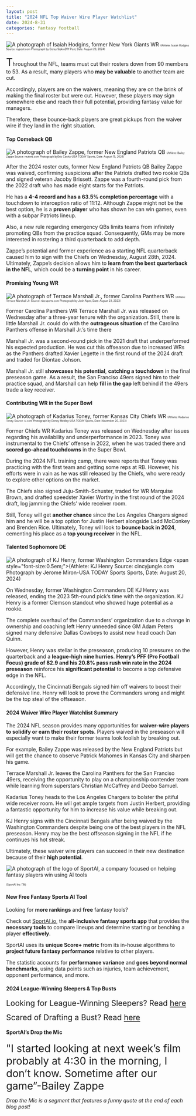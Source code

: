 ```yaml
---
layout: post
title: "2024 NFL Top Waiver Wire Player Watchlist"
date: 2024-8-31
categories: fantasy football
---
```

![A photograph of Isaiah Hodgins, former New York Giants WR](https://nypost.com/wp-content/uploads/sites/2/2023/08/Isaiah-Hodgins.jpg)
<span style="font-size:0.5em;">(Athlete: Isaiah Hodgins Source: nypost.com Photograph by Corey Sipkin|NY Post, Date: August 23, 2024)</span> 

<span style="font-size:2em;">T</span>hroughout the NFL, teams must cut their rosters down from 90 members to 53. As a result, many players who **may be valuable** to another team are cut. 

Accordingly, players are on the waivers, meaning they are on the brink of making the final roster but were cut. However, these players may sign somewhere else and reach their full potential, providing fantasy value for managers. 

Therefore, these bounce-back players are great pickups from the waiver wire if they land in the right situation. 

#### Top Comeback QB

![A photograph of Bailey Zappe, former New England Patriots QB](https://cloudfront-us-east-2.images.arcpublishing.com/reuters/C56HHM2ZCZLHRMBF2HZHXV7ZYQ.jpg)
<span style="font-size:0.5em;">(Athlete: Bailey Zappe Source: reuters.com Photograph byEric Canha-USA TODAY Sports, Date: August 15, 2024)</span> 

After the 2024 roster cuts, former New England Patriots QB Bailey Zappe was waived, confirming suspicions after the Patriots drafted two rookie QBs and signed veteran Jacoby Brissett. Zappe was a fourth-round pick from the 2022 draft who has made eight starts for the Patriots. 

He has a **4-4 record and has a 63.5% completion percentage** with a touchdown to interception ratio of 11:12. Although Zappe might not be the best option, he is a **proven playe**r who has shown he can win games, even with a subpar Patriots lineup. 

Also, a new rule regarding emergency QBs limits teams from infinitely promoting QBs from the practice squad. Consequently, GMs may be more interested in rostering a third quarterback to add depth. 

Zappe’s potential and former experience as a starting NFL quarterback caused him to sign with the Chiefs on Wednesday, August 28th, 2024. Ultimately, Zappe’s decision allows him to **learn from the best quarterback in the NFL**, which could be a **turning point** in his career. 

#### Promising Young WR

![A photograph of Terrace Marshall Jr., former Carolina Panthers WR](https://nbcsports.brightspotcdn.com/dims4/default/49d594f/2147483647/strip/true/crop/6545x3685+0+340/resize/1000x563!/format/webp/quality/90/?url=https%3A%2F%2Fnbc-sports-production-nbc-sports.s3.us-east-1.amazonaws.com%2Fbrightspot%2F42%2Fd5%2Fd75bdaf348569466e03f6d374759%2Fhttps-delivery-gettyimages.com%2Fdownloads%2F1452622564)
<span style="font-size:0.5em;">(Athlete: Terrace Marshall Jr. Source: nbcsports.com Photograph by Josh Alper, Date: August 23, 2023)</span>  

Former Carolina Panthers WR Terrace Marshall Jr. was released on Wednesday after a three-year tenure with the organization. Still, there is little Marshall Jr. could do with the **outrageous situation** of the Carolina Panthers offense in Marshall Jr.’s time there

Marshall Jr. was a second-round pick in the 2021 draft that underperformed his expected production. He was cut this offseason due to increased WRs as the Panthers drafted Xavier Legette in the first round of the 2024 draft and traded for Diontae Johson.

Marshall Jr. still **showcases his potential**, **catching a touchdown** in the final preseason game. As a result, the San Franciso 49ers signed him to their practice squad, and Marshall can help **fill in the gap** left behind if the 49ers trade a key receiver.  

#### Contributing WR in the Super Bowl

![A photograph of Kadarius Toney, former Kansas City Chiefs WR](https://images2.minutemediacdn.com/image/upload/c_crop,w_3222,h_1812,x_0,y_146/c_fill,w_720,ar_16:9,f_auto,q_auto,g_auto/images/ImagnImages/mmsport/si-temp/01hwy2rbrzhryhz0bpck.jpg)
<span style="font-size:0.5em;">(Athlete: Kadarius Toney Source: si.com Photograph by Denny Medley-USA TODAY Sports, Date: November 20, 2023)</span> 

Former Chiefs WR Kadarius Toney was released on Wednesday after issues regarding his availability and underperformance in 2023. Toney was instrumental to the Chiefs’ offense in 2022, when he was traded there and **scored go-ahead touchdowns** in the Super Bowl.

During the 2024 NFL training camp, there were reports that Toney was practicing with the first team and getting some reps at RB. However, his efforts were in vain as he was still released by the Chiefs, who were ready to explore other options on the market. 

The Chiefs also signed Juju-Smith-Schuster, traded for WR Marquise Brown, and drafted speedster Xavier Worthy in the first round of the 2024 draft, log jamming the Chiefs’ wide receiver room. 

Still, Toney will get **another chance** since the Los Angeles Chargers signed him and he will be a top option for Justin Herbert alongside Ladd McConkey and Brenden Rice. Ultimately, Toney will look to **bounce back in 2024**, cementing his place as a **top young receiver** in the NFL. 

#### Talented Sophomore DE 

![A photograph of KJ Henry, former Washington Commanders Edge](https://cdn.vox-cdn.com/thumbor/267PUo8KC1LgEmABAzyBwf1pziQ=/0x0:4165x2926/1200x800/filters:focal(1722x796:2760x1834)/cdn.vox-cdn.com/uploads/chorus_image/image/73549673/usa_today_21976050.0.jpg)
<span style="font-size:0.5em;">(Athlete: KJ Henry Source: cincyjungle.com Photograph by Jerome Miron-USA TODAY Sports Sports, Date: August 20, 2024)</span> 

On Wednesday, former Washington Commanders DE KJ Henry was released, ending the 2023 5th-round pick’s time with the organization. KJ Henry is a former Clemson standout who showed huge potential as a rookie. 

The complete overhaul of the Commanders’ organization due to a change in ownership and coaching left Henry unneeded since GM Adam Peters signed many defensive Dallas Cowboys to assist new head coach Dan Quinn. 

However, Henry was stellar in the preseason, producing 10 pressures on the quarterback and a **league-high nine hurries**. **Henry’s PFF (Pro Football Focus) grade of 82.9 and his 20.8% pass rush win rate in the 2024 preseason** reinforce his **significant potential** to become a top defensive edge in the NFL. 

Accordingly, the Cincinnati Bengals signed him off waivers to boost their defensive line. Henry will look to prove the Commanders wrong and might be the top steal of the offseason. 

#### 2024 Waiver Wire Player Watchlist Summary

The 2024 NFL season provides many opportunities for **waiver-wire players to solidify or earn their roster spots**. Players waived in the preseason will especially want to make their former teams look foolish by breaking out. 

For example, Bailey Zappe was released by the New England Patriots but will get the chance to observe Patrick Mahomes in Kansas City and sharpen his game. 

Terrace Marshall Jr. leaves the Carolina Panthers for the San Franciso 49ers, receiving the opportunity to play on a championship contender team while learning from superstars Christian McCaffrey and Deebo Samuel. 

Kadarius Toney heads to the Los Angeles Chargers to bolster the pitiful wide receiver room. He will get ample targets from Justin Herbert, providing a fantastic opportunity for him to increase his value while breaking out. 

KJ Henry signs with the Cincinnati Bengals after being waived by the Washington Commanders despite being one of the best players in the NFL preseason. Henry may be the best offseason signing in the NFL if he continues his hot streak. 

Ultimately, these waiver wire players can succeed in their new destination because of their **high potential**. 

![A photograph of the logo of SportAI, a company focused on helping fantasy players win using AI tools](https://miro.medium.com/v2/resize:fit:908/format:webp/0*XJQxNj4js71Q1nRN) 

<span style="font-size:0.5em;">(SportAI Inc *TM*)</span>

#### New Free Fantasy Sports AI Tool

Looking for **more rankings** and **free** fantasy tools? 

Check out [SportAI.io](https://sportai.io/), the **all-inclusive fantasy sports app** that provides the **necessary tools** to compare lineups and determine starting or benching a player **effectively**. 

SportAI uses its **unique Score+ metric** from its in-house algorithms to **project future fantasy performance** relative to other players. 

The statistic accounts for **performance variance** and **goes beyond normal benchmarks**, using data points such as injuries, team achievement, opponent performance, and more.

#### 2024 League-Winning Sleepers & Top Busts

<span style="font-size:1.5em;">Looking for League-Winning Sleepers? Read [here](https://sportai.io/fantasy/football/draft/2024/08/02/NFL-Fantasy-Football-League-Winning-Breakouts-Sleepers.html)</span>

<span style="font-size:1.5em;">Scared of Drafting a Bust? Read [here](https://sportai.io/fantasy/football/draft/2024/08/09/NFL-Fantasy-Football-Top-Busts-Overpays-Underperformers-Overvalued-Players.html)</span>

#### SportAI’s Drop the Mic 
<span style="font-size:2em;">"I started looking at next week’s film probably at 4:30 in the morning, I don’t know. Sometime after our game”-Bailey Zappe</span>

*Drop the Mic is a segment that features a funny quote at the end of each blog post!*

